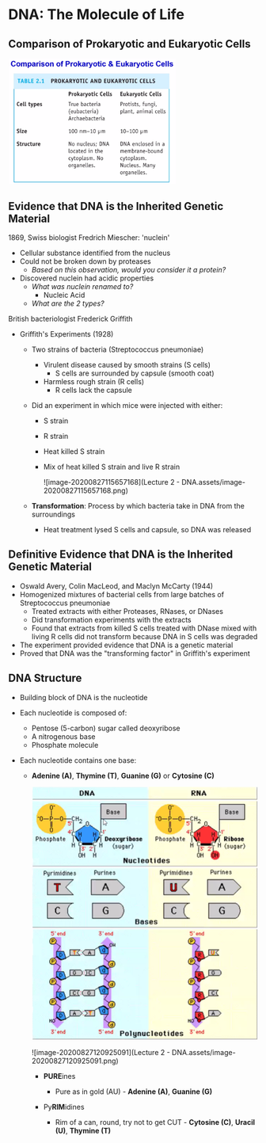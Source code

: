 # DNA: The Molecule of Life

## Comparison of Prokaryotic and Eukaryotic Cells

<img src="Lecture 2 - DNA.assets/image-20200827114546952.png" alt="image-20200827114546952" style="zoom: 33%;" />

## Evidence that DNA is the Inherited Genetic Material

1869, Swiss biologist Fredrich Miescher: 'nuclein'

-   Cellular substance identified from the nucleus
-   Could not be broken down by proteases
    -   *Based on this observation, would you consider it a protein?*
-   Discovered nuclein had acidic properties
    -   *What was nuclein renamed to?*
        -   Nucleic Acid
    -   *What are the 2 types?*

British bacteriologist Frederick Griffith

-   Griffith's Experiments (1928)

    -   Two strains of bacteria (Streptococcus pneumoniae)

        -   Virulent disease caused by smooth strains (S cells)
            -   S cells are surrounded by capsule (smooth coat)
        -   Harmless rough strain (R cells)
            -   R cells lack the capsule

    -   Did an experiment in which mice were injected with either:

        -   S strain

        -   R strain

        -   Heat killed S strain

        -   Mix of heat killed S strain and live R strain

            ![image-20200827115657168](Lecture 2 - DNA.assets/image-20200827115657168.png)

    -   **Transformation**: Process by which bacteria take in DNA from the surroundings

        -   Heat treatment lysed S cells and capsule, so DNA was released

## Definitive Evidence that DNA is the Inherited Genetic Material

-   Oswald Avery, Colin MacLeod, and Maclyn McCarty (1944)
-   Homogenized mixtures of bacterial cells from large batches of Streptococcus pneumoniae
    -   Treated extracts with either Proteases, RNases, or DNases
    -   Did transformation experiments with the extracts
    -   Found that extracts from killed S cells treated with DNase mixed with living R cells did not transform because DNA in S cells was degraded
-   The experiment provided evidence that DNA is a genetic material
-   Proved that DNA was the "transforming factor" in Griffith's experiment

## DNA Structure

-   Building block of DNA is the nucleotide

-   Each nucleotide is composed of:

    -   Pentose (5-carbon) sugar called deoxyribose
    -   A nitrogenous base
    -   Phosphate molecule

-   Each nucleotide contains one base:

    -   **Adenine (A)**, **Thymine (T)**, **Guanine (G)** or **Cytosine (C)**

        <img src="Lecture 2 - DNA.assets/image-20200827120747778.png" alt="image-20200827120747778" style="zoom: 50%;" />

        ![image-20200827120925091](Lecture 2 - DNA.assets/image-20200827120925091.png)

        -   **PURE**ines

            -   Pure as in gold (AU) -  **Adenine (A)**, **Guanine (G)**

        -   Py**RIM**idines

            -   Rim of a can, round, try not to get CUT - **Cytosine (C)**, **Uracil (U)**, **Thymine (T)**

                

    

    